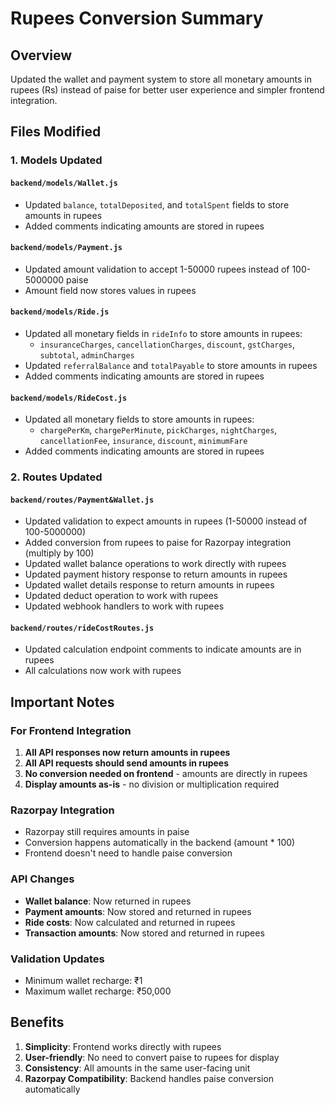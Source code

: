 # Rupees Conversion Summary

## Overview
Updated the wallet and payment system to store all monetary amounts in rupees (Rs) instead of paise for better user experience and simpler frontend integration.

## Files Modified

### 1. Models Updated

#### `backend/models/Wallet.js`
- Updated `balance`, `totalDeposited`, and `totalSpent` fields to store amounts in rupees
- Added comments indicating amounts are stored in rupees

#### `backend/models/Payment.js`
- Updated amount validation to accept 1-50000 rupees instead of 100-5000000 paise
- Amount field now stores values in rupees

#### `backend/models/Ride.js`
- Updated all monetary fields in `rideInfo` to store amounts in rupees:
  - `insuranceCharges`, `cancellationCharges`, `discount`, `gstCharges`, `subtotal`, `adminCharges`
- Updated `referralBalance` and `totalPayable` to store amounts in rupees
- Added comments indicating amounts are stored in rupees

#### `backend/models/RideCost.js`
- Updated all monetary fields to store amounts in rupees:
  - `chargePerKm`, `chargePerMinute`, `pickCharges`, `nightCharges`, `cancellationFee`, `insurance`, `discount`, `minimumFare`
- Added comments indicating amounts are stored in rupees

### 2. Routes Updated

#### `backend/routes/Payment&Wallet.js`
- Updated validation to expect amounts in rupees (1-50000 instead of 100-5000000)
- Added conversion from rupees to paise for Razorpay integration (multiply by 100)
- Updated wallet balance operations to work directly with rupees
- Updated payment history response to return amounts in rupees
- Updated wallet details response to return amounts in rupees
- Updated deduct operation to work with rupees
- Updated webhook handlers to work with rupees

#### `backend/routes/rideCostRoutes.js`
- Updated calculation endpoint comments to indicate amounts are in rupees
- All calculations now work with rupees

## Important Notes

### For Frontend Integration
1. **All API responses now return amounts in rupees**
2. **All API requests should send amounts in rupees**
3. **No conversion needed on frontend** - amounts are directly in rupees
4. **Display amounts as-is** - no division or multiplication required

### Razorpay Integration
- Razorpay still requires amounts in paise
- Conversion happens automatically in the backend (amount * 100)
- Frontend doesn't need to handle paise conversion

### API Changes
- **Wallet balance**: Now returned in rupees
- **Payment amounts**: Now stored and returned in rupees
- **Ride costs**: Now calculated and returned in rupees
- **Transaction amounts**: Now stored and returned in rupees

### Validation Updates
- Minimum wallet recharge: ₹1
- Maximum wallet recharge: ₹50,000

## Benefits
1. **Simplicity**: Frontend works directly with rupees
2. **User-friendly**: No need to convert paise to rupees for display
3. **Consistency**: All amounts in the same user-facing unit
4. **Razorpay Compatibility**: Backend handles paise conversion automatically